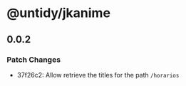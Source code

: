 # @untidy/jkanime

## 0.0.2

### Patch Changes

- 37f26c2: Allow retrieve the titles for the path `/horarios`
